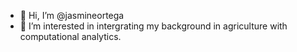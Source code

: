 - 👋 Hi, I’m @jasmineortega
- 👀 I’m interested in intergrating my background in agriculture with computational analytics.

<!---
jasmineortega/jasmineortega is a ✨ special ✨ repository because its `README.md` (this file) appears on your GitHub profile.
You can click the Preview link to take a look at your changes.
--->
